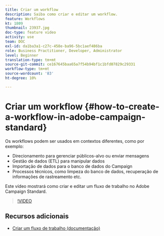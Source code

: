 ```yaml
---
title: Criar um workflow
description: Saiba como criar e editar um workflow.
feature: Workflows
kt: 1809
thumbnail: 23937.jpg
doc-type: feature video
activity: use
team: DOC
exl-id: da1ba3a1-c27c-458e-ba96-5bc1aef486ba
role: Business Practitioner, Developer, Administrator
level: Beginner
translation-type: tm+mt
source-git-commit: ce167645baa65a7f54b94bf1c1bfd07829c29331
workflow-type: tm+mt
source-wordcount: '83'
ht-degree: 10%

---
```


# Criar um workflow {#how-to-create-a-workflow-in-adobe-campaign-standard}

Os workflows podem ser usados em contextos diferentes, como por exemplo:

* Direcionamento para gerenciar públicos-alvo ou enviar mensagens
* Gestão de dados (ETL) para manipular dados
* Importação de dados para o banco de dados do Campaign
* Processos técnicos, como limpeza do banco de dados, recuperação de informações de rastreamento etc.

Este vídeo mostrará como criar e editar um fluxo de trabalho no Adobe Campaign Standard.

>[!VIDEO](https://video.tv.adobe.com/v/23937?quality=12)

## Recursos adicionais

* [Criar um fluxo de trabalho (documentação)](https://experienceleague.adobe.com/docs/campaign-standard/using/managing-processes-and-data/workflow-general-operation/building-a-workflow.html)
